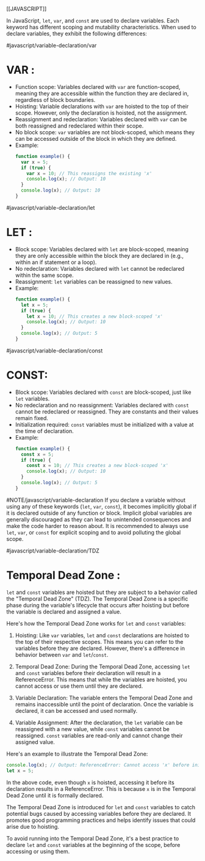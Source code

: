 [[JAVASCRIPT]]

In JavaScript, `let`, `var`, and `const` are used to declare variables. Each keyword has different scoping and mutability characteristics. When used to declare variables, they exhibit the following differences:

#javascript/variable-declaration/var 
# VAR :
- Function scope: Variables declared with `var` are function-scoped, meaning they are accessible within the function they are declared in, regardless of block boundaries.
- Hoisting: Variable declarations with `var` are hoisted to the top of their scope. However, only the declaration is hoisted, not the assignment.
- Reassignment and redeclaration: Variables declared with `var` can be both reassigned and redeclared within their scope.
- No block scope: `var` variables are not block-scoped, which means they can be accessed outside of the block in which they are defined.
- Example:
  ```javascript
  function example() {
    var x = 5;
    if (true) {
      var x = 10; // This reassigns the existing 'x'
      console.log(x); // Output: 10
    }
    console.log(x); // Output: 10
  }
  ```


#javascript/variable-declaration/let 
# LET :
- Block scope: Variables declared with `let` are block-scoped, meaning they are only accessible within the block they are declared in (e.g., within an if statement or a loop).
- No redeclaration: Variables declared with `let` cannot be redeclared within the same scope.
- Reassignment: `let` variables can be reassigned to new values.
- Example:
  ```javascript
  function example() {
    let x = 5;
    if (true) {
      let x = 10; // This creates a new block-scoped 'x'
      console.log(x); // Output: 10
    }
    console.log(x); // Output: 5
  }
  ```


#javascript/variable-declaration/const 
# CONST: 
- Block scope: Variables declared with `const` are block-scoped, just like `let` variables.
- No redeclaration and no reassignment: Variables declared with `const` cannot be redeclared or reassigned. They are constants and their values remain fixed.
- Initialization required: `const` variables must be initialized with a value at the time of declaration.
- Example:
  ```javascript
  function example() {
    const x = 5;
    if (true) {
      const x = 10; // This creates a new block-scoped 'x'
      console.log(x); // Output: 10
    }
    console.log(x); // Output: 5
  }
  ```

#NOTE/javascript/variable-declaration
If you declare a variable without using any of these keywords (`let`, `var`, `const`), it becomes implicitly global if it is declared outside of any function or block. Implicit global variables are generally discouraged as they can lead to unintended consequences and make the code harder to reason about. It is recommended to always use `let`, `var`, or `const` for explicit scoping and to avoid polluting the global scope.


#javascript/variable-declaration/TDZ 
# Temporal Dead Zone : 
`let` and `const` variables are hoisted but they are subject to a behavior called the "Temporal Dead Zone" (TDZ). The Temporal Dead Zone is a specific phase during the variable's lifecycle that occurs after hoisting but before the variable is declared and assigned a value.

Here's how the Temporal Dead Zone works for `let` and `const` variables:

1. Hoisting: Like `var` variables, `let` and `const` declarations are hoisted to the top of their respective scopes. This means you can refer to the variables before they are declared. However, there's a difference in behavior between `var` and `let`/`const`.

2. Temporal Dead Zone: During the Temporal Dead Zone, accessing `let` and `const` variables before their declaration will result in a ReferenceError. This means that while the variables are hoisted, you cannot access or use them until they are declared.

3. Variable Declaration: The variable enters the Temporal Dead Zone and remains inaccessible until the point of declaration. Once the variable is declared, it can be accessed and used normally.

4. Variable Assignment: After the declaration, the `let` variable can be reassigned with a new value, while `const` variables cannot be reassigned. `const` variables are read-only and cannot change their assigned value.

Here's an example to illustrate the Temporal Dead Zone:

```javascript
console.log(x); // Output: ReferenceError: Cannot access 'x' before initialization
let x = 5;
```

In the above code, even though `x` is hoisted, accessing it before its declaration results in a ReferenceError. This is because `x` is in the Temporal Dead Zone until it is formally declared.

The Temporal Dead Zone is introduced for `let` and `const` variables to catch potential bugs caused by accessing variables before they are declared. It promotes good programming practices and helps identify issues that could arise due to hoisting.

To avoid running into the Temporal Dead Zone, it's a best practice to declare `let` and `const` variables at the beginning of the scope, before accessing or using them.